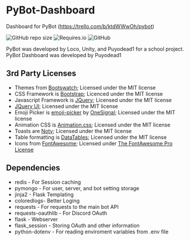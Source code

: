 # PyBot-Dashboard
Dashboard for PyBot (https://trello.com/b/ktdWWwOh/pybot)

![GitHub repo size](https://img.shields.io/github/repo-size/Puyodead1/Pybot-Dashboard?style=plastic)
![Requires.io](https://img.shields.io/requires/github/Puyodead1/PyBot-Dashboard?style=plastic)
![GitHub](https://img.shields.io/github/license/Puyodead1/PyBot-Dashboard?style=plastic)

PyBot was developed by Loco, Unity, and Puyodead1 for a school project.<br>
PyBot Dashboard was developed by Puyodead1

## 3rd Party Licenses
- Themes from [Bootswatch](https://bootswatch.com/); Licensed under the MIT license
- CSS Framework is [Bootstrap](https://getbootstrap.com/); Licenced under the MIT license
- Javascript Framework is [JQuery](https://jquery.org/); Licensed under the MIT license
- [JQuery UI](https://jqueryui.com/); Licensed under the MIT license
- Emoji Picker is [emoji-picker](https://github.com/OneSignal/emoji-picker) by [OneSignal](https://github.com/OneSignal); Licensed under the MIT license
- Animation CSS is [Animation.css](https://daneden.github.io/animate.css/); Licensed under the MIT license
- Toasts are [Noty](https://ned.im/noty/); Licensed under the MIT license
- Table formatting is [DataTables](https://datatables.net/); Licensed under the MIT license
- Icons from [FontAwesome](https://fontawesome.com/); Licensed under [The FontAwesome Pro License](https://fontawesome.com/license)

## Dependencies
- redis - For Session caching
- pymongo - For user, server, and bot setting storage
- jinja2 - Flask Templating
- coloredlogs- Better Loging
- requests - For requests to the main bot API
- requests-oauthlib - For Discord OAuth
- flask - Webserver
- flask_session - Storing OAuth and other information
- python-dotenv - For reading enviroment variables from .env file
